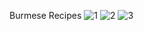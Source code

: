 Burmese Recipes
![1](https://github.com/kmthein/burmese-recipes/assets/100296694/5036a06b-43bf-4324-b341-b606ec6c8d6d)
![2](https://github.com/kmthein/burmese-recipes/assets/100296694/89e61a02-1a35-4d9b-9f7a-f97491d17a11)
![3](https://github.com/kmthein/burmese-recipes/assets/100296694/1c3737fa-9561-4981-928b-7c684c23716f)
